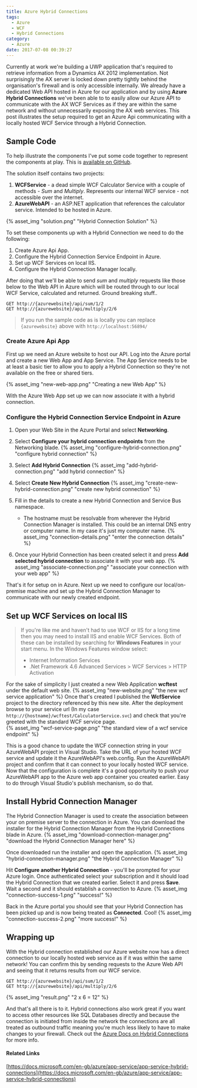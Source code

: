```yaml
---
title: Azure Hybrid Connections
tags:
  - Azure
  - WCF
  - Hybrid Connections
category:
  - Azure
date: 2017-07-08 00:39:27
---
```


Currently at work we're building a UWP application that's required to retrieve information from a Dynamics AX 2012 implementation. Not surprisingly the AX server is locked down pretty tightly behind the organisation's firewall and is only accessible internally. 
We already have a dedicated Web API hosted in Azure for our application and by using **Azure Hybrid Connections** we've been able to to easily allow our Azure API to communicate with the AX WCF Services as if they are within the same network and without unnecessarily exposing the AX web services. 
This post illustrates the setup required to get an Azure Api communicating with a locally hosted WCF Service through a Hybrid Connection.
<!-- More --> 

## Sample Code
To help illustrate the components I've put some code together to represent the components at play. This is [available on GitHub](https://github.com/Julian-Robinson/AzureHybridConnectionExample).

The solution itself contains two projects: 
1. **WCFService** - a dead simple WCF Calculator Service with a couple of methods - *Sum* and *Multiply*. Represents our internal WCF service - not accessible over the internet. 
1. **AzureWebAPI** - an ASP.NET application that references the calculator service. Intended to be hosted in Azure.

{% asset_img "solution.png" "Hybrid Connection Solution" %}

To set these components up with a Hybrid Connection we need to do the following: 
1. Create Azure Api App.
1. Configure the Hybrid Connection Service Endpoint in Azure.
1. Set up WCF Services on local IIS.
1. Configure the Hybrid Connection Manager locally. 

After doing that we'll be able to send *sum* and *multiply* requests like those below to the Web API in Azure which will be routed through to our local WCF Service, calculated and returned. Ground breaking stuff.. 

```
GET http://{azurewebsite}/api/sum/1/2
GET http://{azurewebsite}/api/multiply/2/6
```
> If you run the sample code as is locally you can replace `{azurewebsite}` above with `http://localhost:56894/`

### Create Azure Api App
First up we need an Azure website to host our API. Log into the Azure portal and create a new Web App and App Service. The App Service needs to be at least a basic tier to allow you to apply a Hybrid Connection so they're not available on the free or shared tiers. 

{% asset_img "new-web-app.png" "Creating a new Web App" %}

With the Azure Web App set up we can now associate it with a hybrid connection. 

### Configure the Hybrid Connection Service Endpoint in Azure
1. Open your Web Site in the Azure Portal and select **Networking**. 
1. Select **Configure your hybrid connection endpoints** from the Networking blade. 
{% asset_img "configure-hybrid-connection.png" "configure hybrid connection" %}

1. Select **Add Hybrid Connection**
{% asset_img "add-hybrid-connection.png"  "add hybrid connection"  %}

1. Select **Create New Hybrid Connection**
{% asset_img "create-new-hybrid-connection.png"  "create new hybrid connection"  %}

1. Fill in the details to create a new Hybrid Connection and Service Bus namespace.
    - The hostname must be resolvable from wherever the Hybrid Connection Manager is installed. This could be an internal DNS entry or computer name. In my case it's just my computer name. 
{% asset_img "connection-details.png"  "enter the connection details"  %}

1. Once your Hybrid Connection has been created select it and press **Add selected hybrid connection** to associate it with your web app. 
{% asset_img "associate-connection.png"  "associate your connection with your web app"  %}

That's it for setup on in Azure. Next up we need to configure our local/on-premise machine and set up the Hybrid Connection Manager to communicate with our newly created endpoint.

## Set up WCF Services on local IIS 
> If you're like me and haven't had to use WCF or IIS for a long time then you may need to install IIS and enable WCF Services. Both of these can be installed by searching for **Windows Features** in your start menu. In the Windows Features window select: 
> - Internet Information Services
> - .Net Framework 4.6 Advanced Services > WCF Services > HTTP Activation

For the sake of simplicity I just created a new Web Application **wcftest** under the default web site.
{% asset_img "new-website.png"  "the new wcf service application"  %}
Once that's created I published the **WcfService** project to the directory referenced by this new site. After the deployment browse to your service url (In my case `http://{hostname}/wcftest/CalculatorService.svc`) and check that you're greeted with the standard WCF service page.  
{% asset_img "wcf-service-page.png"  "the standard view of a wcf service endpoint"  %}

This is a good chance to update the WCF connection string in your AzureWebAPI project in Visual Studio. Take the URL of your hosted WCF service and update it the AzureWebAPI's web.config. Run the AzureWebAPI project and confirm that it can connect to your locally hosted WCF service. 
Now that the configuration is complete it's a good opportunity to push your AzureWebAPI app to the Azure web app container you created earlier. Easy to do through Visual Studio's publish mechanism, so do that. 

## Install Hybrid Connection Manager
The Hybrid Connection Manager is used to create the association between your on premise server to the connection in Azure. You can download the installer for the Hybrid Connection Manager from the Hybrid Connections blade in Azure. 
{% asset_img "download-connection-manager.png"  "download the Hybrid Connection Manager here"  %}

Once downloaded run the installer and open the application. 
{% asset_img "hybrid-connection-manager.png"  "the Hybrid Connection Manager"  %}

Hit **Configure another Hybrid Connection** - you'll be prompted for your Azure login. Once authenticated select your subscription and it should load the Hybrid Connection that we created earlier. Select it and press **Save**. Wait a second and it should establish a connection to Azure. 
{% asset_img "connection-success-1.png"  "success!"  %}

Back in the Azure portal you should see that your Hybrid Connection has been picked up and is now being treated as **Connected**. Cool!
{% asset_img "connection-success-2.png"  "more success!"  %}

## Wrapping up

With the Hybrid connection established our Azure website now has a direct connection to our locally hosted web service as if it was within the same network! You can confirm this by sending requests to the Azure Web API and seeing that it returns results from our WCF service. 

```
GET http://{azurewebsite}/api/sum/1/2
GET http://{azurewebsite}/api/multiply/2/6
```
{% asset_img "result.png"  "2 x 6 = 12"  %}

And that's all there is to it. Hybrid connections also work great if you want to access other resources like SQL Databases directly and because the connection is initiated from inside the network the connections are all treated as outbound traffic meaning you're much less likely to have to make changes to your firewall. Check out the [Azure Docs on Hybrid Connections](https://docs.microsoft.com/en-gb/azure/app-service/app-service-hybrid-connections) for more info. 

#### Related Links
[https://docs.microsoft.com/en-gb/azure/app-service/app-service-hybrid-connections](https://docs.microsoft.com/en-gb/azure/app-service/app-service-hybrid-connections)
